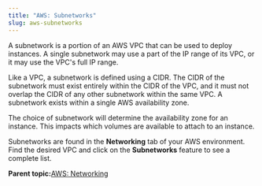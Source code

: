 ```yaml
---
title: "AWS: Subnetworks"
slug: aws-subnetworks
---
```



A subnetwork is a portion of an AWS VPC that can be used to deploy instances. A single subnetwork may use a part of the IP range of its VPC, or it may use the VPC's full IP range.

Like a VPC, a subnetwork is defined using a CIDR. The CIDR of the subnetwork must exist entirely within the CIDR of the VPC, and it must not overlap the CIDR of any other subnetwork within the same VPC. A subnetwork exists within a single AWS availability zone.

The choice of subnetwork will determine the availability zone for an instance. This impacts which volumes are available to attach to an instance.

Subnetworks are found in the **Networking** tab of your AWS environment. Find the desired VPC and click on the **Subnetworks** feature to see a complete list.

**Parent topic:**[AWS: Networking](aws-networking.md)

